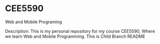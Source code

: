 # CEE5590
Web and Mobile Programing

Description:
This is my personal repository for my course CEE5590, Where we learn Web and Mobile Programming.
This is Child Branch README
